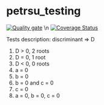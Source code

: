 # petrsu_testing
[![Quality gate](https://sonarcloud.io/api/project_badges/quality_gate?project=ChillMachine_petrsu_testing)](https://sonarcloud.io/summary/new_code?id=ChillMachine_petrsu_testing)
\\n
[![Coverage Status](https://coveralls.io/repos/github/ChillMachine/petrsu_testing/badge.svg?branch=main)](https://coveralls.io/github/ChillMachine/petrsu_testing?branch=main)


Tests description:
discriminant => D
1. D > 0, 2 roots
2. D = 0, 1 root
3. D < 0, 0 roots
4. a = 0
5. b = 0
6. b = 0 and c = 0
7. c = 0
8. a = 0, b = 0, c = 0
